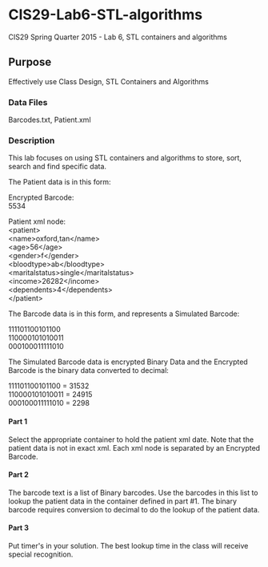 # CIS29-Lab6-STL-algorithms
CIS29 Spring Quarter 2015 - Lab 6, STL containers and algorithms

## Purpose
Effectively use Class Design, STL Containers and Algorithms

### Data Files
Barcodes.txt, Patient.xml

### Description
This lab focuses on using STL containers and algorithms to store, sort, search and find specific data.  

The Patient data is in this form:

Encrypted Barcode:<br>
5534

Patient xml node:<br>
\<patient><br>
\<name>oxford,tan\</name><br>
\<age>56\</age><br>
\<gender>f\</gender><br>
\<bloodtype>ab\</bloodtype><br>
\<maritalstatus>single\</maritalstatus><br>
\<income>26282\</income><br>
\<dependents>4\</dependents><br>
\</patient><br>

The Barcode data is in this form, and represents a Simulated Barcode:

111101100101100<br>
110000101010011<br>
000100011111010<br>

The Simulated Barcode data is encrypted Binary Data and the Encrypted Barcode is the binary data converted to decimal:

111101100101100 = 31532<br>
110000101010011 = 24915<br>
000100011111010 = 2298<br>

#### Part 1
Select the appropriate container to hold the patient xml date.  Note that the patient data is not in exact xml.  Each xml node is separated by an Encrypted Barcode.  

#### Part 2
The barcode text is a list of Binary barcodes.  Use the barcodes in this list to lookup the patient data in the container defined in part #1. The binary barcode requires conversion to decimal to do the lookup of the patient data.

#### Part 3
Put timer's in your solution. The best lookup time in the class will receive special recognition.
